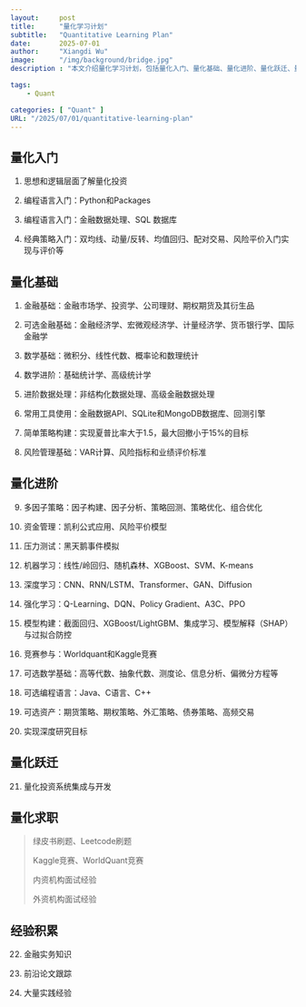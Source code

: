```yaml
---
layout:     post
title:      "量化学习计划"
subtitle:   "Quantitative Learning Plan"
date:       2025-07-01
author:     "Xiangdi Wu"
image:      "/img/background/bridge.jpg"
description : "本文介绍量化学习计划，包括量化入门、量化基础、量化进阶、量化跃迁、量化求职、经验积累。并附带 @希尔伯特旅馆 量化社区资源简介。"

tags:
    - Quant

categories: [ "Quant" ]
URL: "/2025/07/01/quantitative-learning-plan"
---
```


## 量化入门

1. 思想和逻辑层面了解量化投资

2. 编程语言入门：Python和Packages
    
3. 编程语言入门：金融数据处理、SQL 数据库
    
4. 经典策略入门：双均线、动量/反转、均值回归、配对交易、风险平价入门实现与评价等

## 量化基础

1. 金融基础：金融市场学、投资学、公司理财、期权期货及其衍生品
    
2. 可选金融基础：金融经济学、宏微观经济学、计量经济学、货币银行学、国际金融学

3. 数学基础：微积分、线性代数、概率论和数理统计
    
4. 数学进阶：基础统计学、高级统计学

5. 进阶数据处理：非结构化数据处理、高级金融数据处理
    
6. 常用工具使用：金融数据API、SQLite和MongoDB数据库、回测引擎

7. 简单策略构建：实现夏普比率大于1.5，最大回撤小于15%的目标

8. 风险管理基础：VAR计算、风险指标和业绩评价标准
    

## 量化进阶

9. 多因子策略：因子构建、因子分析、策略回测、策略优化、组合优化

10. 资金管理：凯利公式应用、风险平价模型
    
11. 压力测试：黑天鹅事件模拟
    
12. 机器学习：线性/岭回归、随机森林、XGBoost、SVM、K-means
    
13. 深度学习：CNN、RNN/LSTM、Transformer、GAN、Diffusion
    
14. 强化学习：Q-Learning、DQN、Policy Gradient、A3C、PPO
    
15. 模型构建：截面回归、XGBoost/LightGBM、集成学习、模型解释（SHAP）与过拟合防控

16. 竞赛参与：Worldquant和Kaggle竞赛
    
17. 可选数学基础：高等代数、抽象代数、测度论、信息分析、偏微分方程等
    
18. 可选编程语言：Java、C语言、C++
    
19. 可选资产：期货策略、期权策略、外汇策略、债券策略、高频交易

20. 实现深度研究目标

## 量化跃迁

21. 量化投资系统集成与开发

## 量化求职

> 绿皮书刷题、Leetcode刷题
> 
> Kaggle竞赛、WorldQuant竞赛
> 
> 内资机构面试经验
> 
> 外资机构面试经验

## 经验积累

22. 金融实务知识
    
23. 前沿论文跟踪
    
24. 大量实践经验